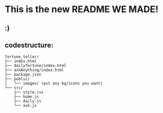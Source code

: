 # This is the new README WE MADE!

## :)
## codestructure:
```
fortune_teller/
├── index.html
├── dailyfortune/index.html
├── askAnything/index.html
├── package.json
├── public/
│   └── images/ (put any bg/icons you want)
└── src/
    ├── style.css
    ├── home.js
    ├── daily.js
    └── ask.js
```
